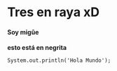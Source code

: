 # Tres en raya xD

#### Soy migûe 

**esto está en negrita** 

``
System.out.println('Hola Mundo');
``

